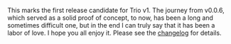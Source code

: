 <!--
template: articlepage.html
title: Trio v1.0.0-rc.1 | Trio Blog
appendToTarget: true
category: releases
tag: v1.0.0-rc.0
articleTitle: Trio v1.0.0-rc.1 (IKIGAI)
-->
This marks the first release candidate for Trio v1. The journey from v0.0.6, which served as a solid proof of concept, to now, has been a long and sometimes difficult one, but in the end I can truly say that it has been a labor of love. I hope you all enjoy it. Please see the <a target="_blank" href="https://github.com/4awpawz/trio/tree/master#v100-rc1-ikigai">changelog</a> for details.
<!-- end -->
